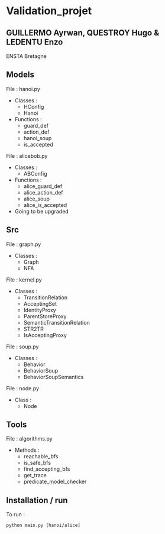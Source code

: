# Validation_projet

GUILLERMO Ayrwan, QUESTROY Hugo & LEDENTU Enzo
------
ENSTA Bretagne

## Models
File  : hanoi.py  
* Classes : 
  * HConfig
  * Hanoi
* Functions : 
  * guard_def
  * action_def
  * hanoi_soup
  * is_accepted

File  : alicebob.py 
* Classes : 
  * ABConfig
* Functions : 
  * alice_guard_def
  * alice_action_def
  * alice_soup
  * alice_is_accepted
* Going to be upgraded

## Src
File  : graph.py  
* Classes : 
  * Graph
  * NFA

File  : kernel.py  
* Classes : 
  * TransitionRelation
  * AcceptingSet
  * IdentityProxy
  * ParentStoreProxy
  * SemanticTransitionRelation
  * STR2TR
  * IsAcceptingProxy

File : soup.py
* Classes :
  * Behavior
  * BehaviorSoup
  * BehaviorSoupSemantics

File  : node.py  
* Class : 
  * Node

## Tools
File  : algorithms.py  
* Methods : 
  * reachable_bfs
  * is_safe_bfs
  * find_accepting_bfs
  * get_trace
  * predicate_model_checker


## Installation / run

To run :
```shell
python main.py [hanoi/alice]
```